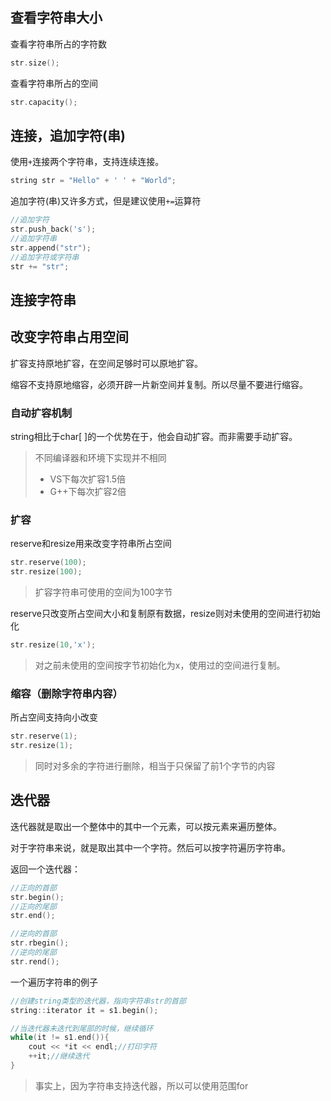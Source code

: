 ## 查看字符串大小
查看字符串所占的字符数
```cpp
str.size();
```
查看字符串所占的空间
```cpp
str.capacity();
```
## 连接，追加字符(串)
使用`+`连接两个字符串，支持连续连接。
```cpp
string str = "Hello" + ' ' + "World";
```
追加字符(串)又许多方式，但是建议使用`+=`运算符
```cpp
//追加字符
str.push_back('s');
//追加字符串
str.append("str");
//追加字符或字符串
str += "str";
```

## 连接字符串

## 改变字符串占用空间

扩容支持原地扩容，在空间足够时可以原地扩容。

缩容不支持原地缩容，必须开辟一片新空间并复制。所以尽量不要进行缩容。
### 自动扩容机制
string相比于char\[ \]的一个优势在于，他会自动扩容。而非需要手动扩容。
> 不同编译器和环境下实现并不相同
>- VS下每次扩容1.5倍
>- G++下每次扩容2倍
### 扩容
reserve和resize用来改变字符串所占空间
```cpp
str.reserve(100);
str.resize(100);
```
>扩容字符串可使用的空间为100字节

reserve只改变所占空间大小和复制原有数据，resize则对未使用的空间进行初始化
```cpp
str.resize(10,'x');
```
> 对之前未使用的空间按字节初始化为x，使用过的空间进行复制。
### 缩容（删除字符串内容）
所占空间支持向小改变
```cpp
str.reserve(1);
str.resize(1);
```
> 同时对多余的字符进行删除，相当于只保留了前1个字节的内容

## 迭代器
迭代器就是取出一个整体中的其中一个元素，可以按元素来遍历整体。

对于字符串来说，就是取出其中一个字符。然后可以按字符遍历字符串。

返回一个迭代器：
```cpp
//正向的首部
str.begin();
//正向的尾部
str.end();

//逆向的首部
str.rbegin();
//逆向的尾部
str.rend();
```

一个遍历字符串的例子
```cpp
//创建string类型的迭代器，指向字符串str的首部
string::iterator it = s1.begin();

//当迭代器未迭代到尾部的时候，继续循环
while(it != s1.end()){
	cout << *it << endl;//打印字符
	++it;//继续迭代
}
```
>事实上，因为字符串支持迭代器，所以可以使用范围for